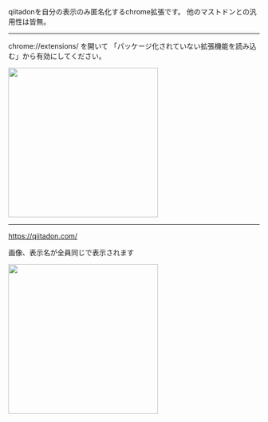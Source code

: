 qiitadonを自分の表示のみ匿名化するchrome拡張です。
他のマストドンとの汎用性は皆無。

---

chrome://extensions/ を開いて
「パッケージ化されていない拡張機能を読み込む」から有効にしてください。

<img src=https://user-images.githubusercontent.com/19170560/75592716-5e47a700-5ac6-11ea-99c2-b5e03180deab.png width=300 >

---

https://qiitadon.com/

画像、表示名が全員同じで表示されます

<img src=https://user-images.githubusercontent.com/19170560/75592808-a23aac00-5ac6-11ea-8052-dcf7ffa2e1c1.png width=300 >

